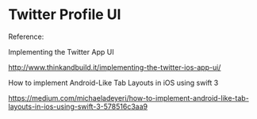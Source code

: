# Twitter Profile UI
Reference:

Implementing the Twitter App UI

http://www.thinkandbuild.it/implementing-the-twitter-ios-app-ui/

How to implement Android-Like Tab Layouts in iOS using swift 3

https://medium.com/michaeladeyeri/how-to-implement-android-like-tab-layouts-in-ios-using-swift-3-578516c3aa9



